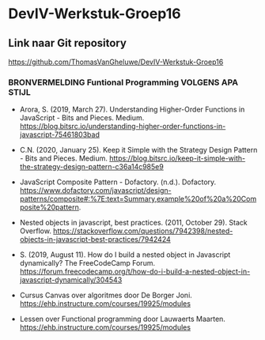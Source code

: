 # DevIV-Werkstuk-Groep16

## Link naar Git repository

https://github.com/ThomasVanGheluwe/DevIV-Werkstuk-Groep16 

### BRONVERMELDING Funtional Programming VOLGENS APA STIJL

- Arora, S. (2019, March 27). Understanding Higher-Order Functions in JavaScript - Bits and Pieces. Medium. https://blog.bitsrc.io/understanding-higher-order-functions-in-javascript-75461803bad

- C.N. (2020, January 25). Keep it Simple with the Strategy Design Pattern - Bits and Pieces. Medium. https://blog.bitsrc.io/keep-it-simple-with-the-strategy-design-pattern-c36a14c985e9

- JavaScript Composite Pattern - Dofactory. (n.d.). Dofactory. https://www.dofactory.com/javascript/design-patterns/composite#:%7E:text=Summary,example%20of%20a%20Composite%20pattern.

- Nested objects in javascript, best practices. (2011, October 29). Stack Overflow. https://stackoverflow.com/questions/7942398/nested-objects-in-javascript-best-practices/7942424

- S. (2019, August 11). How do I build a nested object in Javascript dynamically? The FreeCodeCamp Forum. https://forum.freecodecamp.org/t/how-do-i-build-a-nested-object-in-javascript-dynamically/304543

- Cursus Canvas over algoritmes door De Borger Joni. https://ehb.instructure.com/courses/19925/modules

- Lessen over Functional programming door Lauwaerts Maarten. https://ehb.instructure.com/courses/19925/modules
